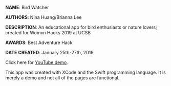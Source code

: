 **NAME**: Bird Watcher

**AUTHORS**: Nina Huang/Brianna Lee

**DESCRIPTION**: An educational app for bird enthusiasts or nature lovers; created for Womxn Hacks 2019 at UCSB

**AWARDS**: Best Adventure Hack

**DATE CREATED**: January 25th-27th, 2019

Click here for [YouTube demo](https://www.youtube.com/watch?v=DhtMsaiZ7_M).

This app was created with XCode and the Swift programming language.  It is merely a demo and not all of the
pages are functional.
